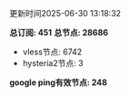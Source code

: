 更新时间2025-06-30 13:18:32

**总订阅: 451**
**总节点: 28686**
- vless节点: 6742
- hysteria2节点: 3

**google ping有效节点: 248**
